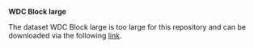 **WDC Block large**

The dataset WDC Block large is too large for this repository and can be downloaded via the following [link](https://drive.google.com/file/d/1d-6TIxV1cn8AErwfevTnLI6GMplPbqxI/view?usp=drive_link).
